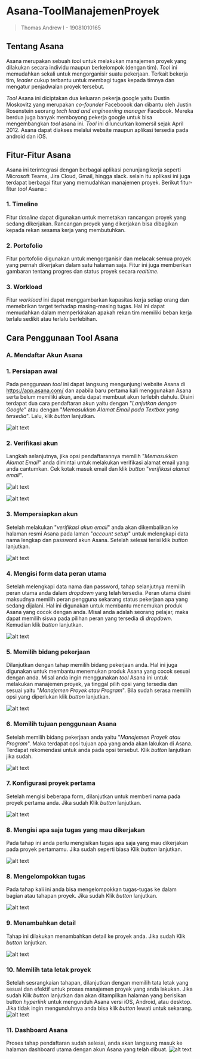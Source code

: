 # Asana-ToolManajemenProyek
> Thomas Andrew I - 19081010165

## Tentang Asana
   Asana merupakan sebuah *tool* untuk melakukan manajemen proyek yang dilakukan secara individu maupun berkelompok (dengan tim). *Tool* ini memudahkan sekali untuk mengorganisir suatu pekerjaan. Terkait bekerja tim, *leader* cukup terbantu untuk membagi tugas kepada timnya dan mengatur penjadwalan proyek tersebut.
   
   *Tool* Asana ini diciptakan dua keluaran pekerja google yaitu Dustin Moskovitz yang merupakan *co-founder* Faceboook dan dibantu oleh Justin Rosenstein seorang *tech lead and engineeriing manager* Facebook. Mereka berdua juga banyak memboyong pekerja google untuk bisa mengembangkan *tool* asana ini. *Tool* ini diluncurkan komersil sejak April 2012. Asana dapat diakses melalui website maupun aplikasi tersedia pada android dan iOS.

## Fitur-Fitur Asana
   Asana ini terintegrasi dengan berbagai aplikasi penunjang kerja seperti Microsoft Teams, Jira Cloud, Gmail, hingga slack. selain itu aplikasi ini juga terdapat berbagai fitur yang memudahkan manajemen proyek. Berikut fitur-fitur *tool* Asana :
   
### 1. Timeline
Fitur *timeline* dapat digunakan untuk memetakan rancangan proyek yang sedang dikerjakan. Rancangan proyek yang dikerjakan bisa dibagikan kepada rekan sesama kerja yang membutuhkan.

### 2. Portofolio
Fitur portofolio digunakan untuk mengorganisir dan melacak semua proyek yang pernah dikerjakan dalam satu halaman saja. Fitur ini juga memberikan gambaran tentang progres dan status proyek secara *realtime*.

### 3. Workload
Fitur *workload* ini dapat menggambarkan kapasitas kerja setiap orang dan memebrikan target terhadap masing-masing tugas. Hal ini dapat memudahkan dalam memperkirakan apakah rekan tim memiliki beban kerja terlalu sedikit atau terlalu berlebihan.

## Cara Penggunaan Tool Asana

### A. Mendaftar Akun Asana
### 1. Persiapan awal
Pada penggunaan *tool* ini dapat langsung mengunjungi website Asana di https://app.asana.com/ dan apabila baru pertama kali menggunakan Asana serta belum memiliki akun, anda dapat membuat akun terlebih dahulu. Disini terdapat dua cara pendaftaran akun yaitu dengan "*Lanjutkan dengan Google*" atau dengan "*Memasukkan Alamat Email pada Textbox yang tersedia*". Lalu, klik *button* lanjutkan.

![alt text](https://github.com/thomasndrw/Asana-ToolManajemenProyek/blob/main/asana/asana1.jpeg)

### 2. Verifikasi akun
Langkah selanjutnya, jika opsi pendaftarannya memilih "*Memasukkan Alamat Email*" anda dimintai untuk melakukan verifikasi alamat email yang anda cantumkan. Cek kotak masuk email dan klik *button* "*verifikasi alamat email*".

![alt text](https://github.com/thomasndrw/Asana-ToolManajemenProyek/blob/main/asana/asana2.jpeg)

![alt text](https://github.com/thomasndrw/Asana-ToolManajemenProyek/blob/main/asana/asana3.jpeg)

### 3. Mempersiapkan akun
Setelah melakukan "*verifikasi akun email*" anda akan dikembalikan ke halaman resmi Asana pada laman "*account setup*" untuk melengkapi data nama lengkap dan password akun Asana. Setelah selesai terisi klik *button* lanjutkan.

![alt text](https://github.com/thomasndrw/Asana-ToolManajemenProyek/blob/main/asana/asana4.jpeg)

### 4. Mengisi form data peran utama
Setelah melengkapi data nama dan password, tahap selanjutnya memilih peran utama anda dalam *dropdown* yang telah tersedia. Peran utama disini maksudnya memilih peran pengguna sekarang status pekerjaan apa yang sedang dijalani. Hal ini digunakan untuk membantu menemukan produk Asana yang cocok dengan anda. Misal anda adalah seorang pelajar, maka dapat memilih siswa pada pilihan peran yang tersedia di *dropdown*. Kemudian klik *button* lanjutkan.

![alt text](https://github.com/thomasndrw/Asana-ToolManajemenProyek/blob/main/asana/asana5.1.jpeg)

### 5. Memilih bidang pekerjaan
Dilanjutkan dengan tahap memilih bidang pekerjaan anda. Hal ini juga digunakan untuk membantu menemukan produk Asana yang cocok sesuai dengan anda. Misal anda ingin menggunakan *tool* Asana ini untuk melakukan manajemen proyek, ya tinggal pilih opsi yang tersedia dan sesuai yaitu "*Manajemen Proyek atau Program*". Bila sudah serasa memilih opsi yang diperlukan klik *button* lanjutkan.

![alt text](https://github.com/thomasndrw/Asana-ToolManajemenProyek/blob/main/asana/asana6.1.jpeg)

### 6. Memilih tujuan penggunaan Asana
Setelah memilih bidang pekerjaan anda yaitu "*Manajemen Proyek atau Program*". Maka terdapat opsi tujuan apa yang anda akan lakukan di Asana. Terdapat rekomendasi untuk anda pada opsi tersebut. Klik *button* lanjutkan jika sudah.

![alt text](https://github.com/thomasndrw/Asana-ToolManajemenProyek/blob/main/asana/asana7.jpeg)

### 7. Konfigurasi proyek pertama
Setelah mengisi beberapa form, dilanjutkan untuk memberi nama pada proyek pertama anda. Jika sudah Klik *button* lanjutkan.

![alt text](https://github.com/thomasndrw/Asana-ToolManajemenProyek/blob/main/asana/asana8.jpeg)

### 8. Mengisi apa saja tugas yang mau dikerjakan
Pada tahap ini anda perlu mengisikan tugas apa saja yang mau dikerjakan pada proyek pertamamu. Jika sudah seperti biasa Klik *button* lanjutkan.

![alt text](https://github.com/thomasndrw/Asana-ToolManajemenProyek/blob/main/asana/asana9.jpeg)

### 8. Mengelompokkan tugas
Pada tahap kali ini anda bisa mengelompokkan tugas-tugas ke dalam bagian atau tahapan proyek. Jika sudah Klik *button* lanjutkan.

![alt text](https://github.com/thomasndrw/Asana-ToolManajemenProyek/blob/main/asana/asana10.jpeg)

### 9. Menambahkan detail
Tahap ini dilakukan menambahkan detail ke proyek anda. Jika sudah Klik *button* lanjutkan.

![alt text](https://github.com/thomasndrw/Asana-ToolManajemenProyek/blob/main/asana/asana11.jpeg)

### 10. Memilih tata letak proyek
Setelah sesrangkaian tahapan, dilanjutkan dengan memilih tata letak yang sesuai dan efektif untuk proses manajemen proyek yang anda lakukan. Jika sudah Klik *button* lanjutkan dan akan ditampilkan halaman yang berisikan button *hyperlink* untuk mengunduh Asana versi iOS, Android, atau desktop. Jika tidak ingin mengunduhnya anda bisa klik *button* lewati untuk sekarang.
![alt text]()

### 11. Dashboard Asana
Proses tahap pendaftaran sudah selesai, anda akan langsung masuk ke halaman dashboard utama dengan akun Asana yang telah dibuat.
![alt text]()
